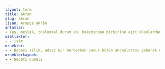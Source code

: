 ```yaml
---
layout: term
title: akran
slug: akran
lisan: Arapça aḳrān
anlamlar:
- Yaş, meslek, toplumsal durum vb. bakımından birbirine eşit olanlardan her biri; baştaş, boydaş, taydaş, öğür
ozellikler:
- - isim
ornekler:
- - Babası silik, adsız bir berberken çocuk bütün akranlarını çekerek dükkânını canlandırdı.
orneklerkaynak:
- - Necati Cumalı
---
```

